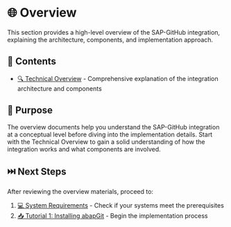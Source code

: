 # 🌐 Overview

This section provides a high-level overview of the SAP-GitHub integration, explaining the architecture, components, and implementation approach.

## 📑 Contents

- [🔍 Technical Overview](./technical-overview.md) - Comprehensive explanation of the integration architecture and components

## 🎯 Purpose

The overview documents help you understand the SAP-GitHub integration at a conceptual level before diving into the implementation details. Start with the Technical Overview to gain a solid understanding of how the integration works and what components are involved.

## ⏭️ Next Steps

After reviewing the overview materials, proceed to:

1. [💻 System Requirements](../2-prerequisites/system-requirements.md) - Check if your systems meet the prerequisites
2. [📥 Tutorial 1: Installing abapGit](../3-setup-guide/installing-abapgit.md) - Begin the implementation process 